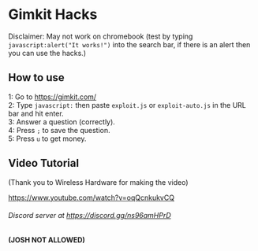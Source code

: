 # Gimkit Hacks

Disclaimer: May not work on chromebook (test by typing `javascript:alert("It works!")` into the search bar, if there is an alert then you can use the hacks.) 

## How to use

1: Go to https://gimkit.com/<br>
2: Type `javascript:` then paste `exploit.js` or `exploit-auto.js` in the URL bar and hit enter.<br>
3: Answer a question (correctly).<br>
4: Press `;` to save the question. <br>
5: Press `u` to get money. <br>

## Video Tutorial

(Thank you to Wireless Hardware for making the video)

https://www.youtube.com/watch?v=oqQcnkukvCQ


###### Discord server at https://discord.gg/ns96amHPrD

**(JOSH NOT ALLOWED)**
